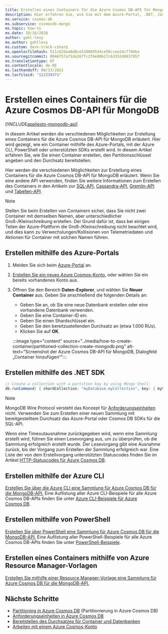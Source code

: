 ```yaml
---
title: Erstellen eines Containers für die Azure Cosmos DB-API für MongoDB
description: Hier erfahren Sie, wie Sie mit dem Azure-Portal, .NET, Java, Node.js und anderen SDKs einen Container für die Azure Cosmos DB-API für MongoDB erstellen.
ms.service: cosmos-db
ms.subservice: cosmosdb-mongo
ms.topic: how-to
ms.date: 10/16/2020
author: gahl-levy
ms.author: gahllevy
ms.custom: devx-track-csharp
ms.openlocfilehash: 511c629aa0d8ce5388895d4ce56ccee24c7794ba
ms.sourcegitcommit: 0046757af1da267fc2f0e88617c633524883795f
ms.translationtype: HT
ms.contentlocale: de-DE
ms.lasthandoff: 08/13/2021
ms.locfileid: "122339371"
---
```

# <a name="create-a-container-in-azure-cosmos-db-api-for-mongodb"></a>Erstellen eines Containers für die Azure Cosmos DB-API für MongoDB
[!INCLUDE[appliesto-mongodb-api](../includes/appliesto-mongodb-api.md)]

In diesem Artikel werden die verschiedenen Möglichkeiten zur Erstellung eines Containers für die Azure Cosmos DB-API für MongoDB erläutert. Hier wird gezeigt, wie ein Container mithilfe des Azure-Portals, mit der Azure CLI, PowerShell oder unterstützten SDKs erstellt wird. In diesem Artikel erfahren Sie, wie Sie einen Container erstellen, den Partitionsschlüssel angeben und den Durchsatz bereitstellen.

Hier werden die verschiedenen Möglichkeiten zur Erstellung eines Containers für die Azure Cosmos DB-API für MongoDB erläutert. Wenn Sie eine andere API verwenden, finden Sie weitere Informationen zum Erstellen des Containers in den Artikeln zur [SQL-API](../how-to-create-container.md), [Cassandra-API](../cassandra/how-to-create-container-cassandra.md), [Gremlin-API](../how-to-create-container-gremlin.md) und [Tabellen-API](../table/how-to-create-container.md).

> [!NOTE]
> Stellen Sie beim Erstellen von Containern sicher, dass Sie nicht zwei Container mit demselben Namen, aber unterschiedlicher Groß-/Kleinschreibung erstellen. Der Grund dafür ist, dass bei einigen Teilen der Azure-Plattform die Groß-/Kleinschreibung nicht beachtet wird, und dies kann zu Verwechslungen/Kollisionen von Telemetriedaten und Aktionen für Container mit solchen Namen führen.

## <a name="create-using-azure-portal"></a><a id="portal-mongodb"></a>Erstellen mithilfe des Azure-Portals

1. Melden Sie sich beim [Azure-Portal](https://portal.azure.com/) an.

1. [Erstellen Sie ein neues Azure Cosmos-Konto](create-mongodb-dotnet.md#create-a-database-account), oder wählen Sie ein bereits vorhandenes Konto aus.

1. Öffnen Sie den Bereich **Daten-Explorer**, und wählen Sie **Neuer Container** aus. Geben Sie anschließend die folgenden Details an:

   * Geben Sie an, ob Sie eine neue Datenbank erstellen oder eine vorhandene Datenbank verwenden.
   * Geben Sie eine Container-ID ein.
   * Geben Sie einen Shardschlüssel ein.
   * Geben Sie den bereitzustellenden Durchsatz an (etwa 1.000 RUs).
   * Klicken Sie auf **OK**.

    :::image type="content" source="../media/how-to-create-container/partitioned-collection-create-mongodb.png" alt-text="Screenshot der Azure Cosmos DB-API für MongoDB, Dialogfeld „Container hinzufügen“":::

## <a name="create-using-net-sdk"></a><a id="dotnet-mongodb"></a>Erstellen mithilfe des .NET SDK

```csharp
// Create a collection with a partition key by using Mongo Shell:
db.runCommand( { shardCollection: "myDatabase.myCollection", key: { myShardKey: "hashed" } } )
```

> [!Note]
> MongoDB Wire Protocol versteht das Konzept für [Anforderungseinheiten](../request-units.md) nicht. Verwenden Sie zum Erstellen einer neuen Sammlung mit bereitgestelltem Durchsatz das Azure-Portal oder Cosmos DB SDKs für die SQL-API.

Wenn eine Timeoutausnahme zurückgegeben wird, wenn eine Sammlung erstellt wird, führen Sie einen Lesevorgang aus, um zu überprüfen, ob die Sammlung erfolgreich erstellt wurde. Der Lesevorgang gibt eine Ausnahme zurück, bis der Vorgang zum Erstellen der Sammlung erfolgreich war. Eine Liste der von dem Erstellvorgang unterstützten Statuscodes finden Sie im Artikel [HTTP-Statuscodes für Azure Cosmos DB](/rest/api/cosmos-db/http-status-codes-for-cosmosdb).

## <a name="create-using-azure-cli"></a><a id="cli-mongodb"></a>Erstellen mithilfe der Azure CLI

[Erstellen Sie über die Azure CLI eine Sammlung für Azure Cosmos DB für die MongoDB-API.](../scripts/cli/mongodb/create.md) Eine Auflistung aller Azure CLI-Beispiele für alle Azure Cosmos DB-APIs finden Sie unter [Azure CLI-Beispiele für Azure Cosmos DB](cli-samples.md).

## <a name="create-using-powershell"></a>Erstellen mithilfe von PowerShell

[Erstellen Sie über PowerShell eine Sammlung für Azure Cosmos DB für die MongoDB-API.](../scripts/powershell/mongodb/create.md) Eine Auflistung aller PowerShell-Beispiele für alle Azure Cosmos DB-APIs finden Sie unter [PowerShell-Beispiele](powershell-samples.md).

## <a name="create-a-container-using-azure-resource-manager-templates"></a>Erstellen eines Containers mithilfe von Azure Resource Manager-Vorlagen

[Erstellen Sie mithilfe einer Resource Manager-Vorlage eine Sammlung für Azure Cosmos DB für die MongoDB-API.](../manage-with-templates.md#azure-cosmos-account-with-standard-provisioned-throughput)

## <a name="next-steps"></a>Nächste Schritte

* [Partitioning in Azure Cosmos DB](../partitioning-overview.md) (Partitionierung in Azure Cosmos DB)
* [Anforderungseinheiten in Azure Cosmos DB](../request-units.md)
* [Bereitstellen des Durchsatzes für Container und Datenbanken](../set-throughput.md)
* [Arbeiten mit einem Azure Cosmos-Konto](../account-databases-containers-items.md)